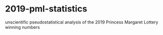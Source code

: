 # 2019-pml-statistics
unscientific pseudostatistical analysis of the 2019 Princess Margaret Lottery winning numbers

